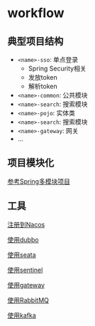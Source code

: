 # workflow

## 典型项目结构

- `<name>-sso`: 单点登录
  - Spring Security相关
  - 发放token
  - 解析token
- `<name>-common`: 公共模块
- `<name>-search`: 搜索模块
- `<name>-pojo`: 实体类
- `<name>-search`: 搜索模块
- `<name>-gateway`: 网关
- ...

## 项目模块化

[参考Spring多模块项目](SpringBoot_Multi_Module.md)

## 工具

[注册到Nacos](SpringCloud_Use_Nacos.md)

[使用dubbo](SpringCloud_Configure_Dubbo.md)

[使用seata](SpringCloud_Use_Seata.md)

[使用sentinel](SpringCloud_Use_Sentinel.md)

[使用gateway](SpringCloud_Use_Gateway.md)

[使用RabbitMQ](SpringCloud_Use_RabbitMQ.md)

[使用kafka](SpringCloud_Use_Kafka.md)

